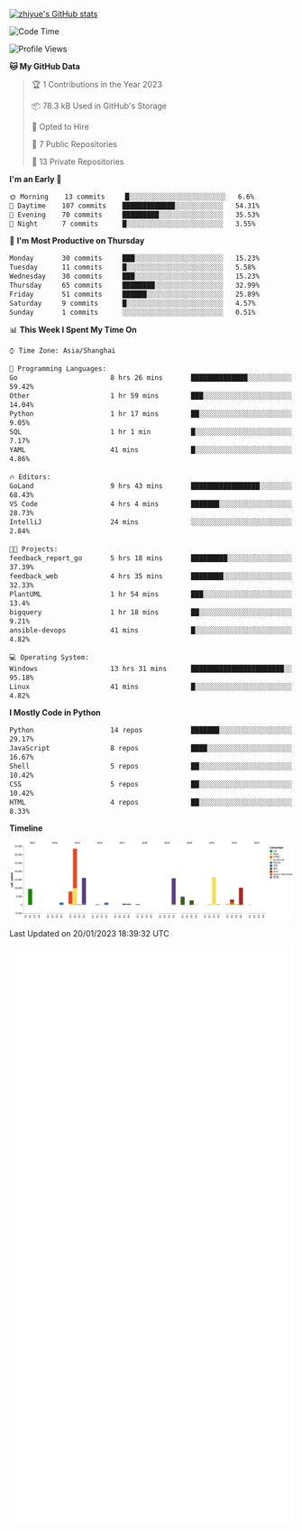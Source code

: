 
[![zhiyue's GitHub stats](https://github-readme-stats.vercel.app/api?username=zhiyue)](https://github.com/anuraghazra/github-readme-stats&&show_icons=true)

<!--START_SECTION:waka-->
![Code Time](http://img.shields.io/badge/Code%20Time-845%20hrs%2014%20mins-blue)

![Profile Views](http://img.shields.io/badge/Profile%20Views-1-blue)

**🐱 My GitHub Data** 

> 🏆 1 Contributions in the Year 2023
 > 
> 📦 78.3 kB Used in GitHub's Storage 
 > 
> 💼 Opted to Hire
 > 
> 📜 7 Public Repositories 
 > 
> 🔑 13 Private Repositories  
 > 
**I'm an Early 🐤** 

```text
🌞 Morning    13 commits     █░░░░░░░░░░░░░░░░░░░░░░░░   6.6% 
🌆 Daytime    107 commits    █████████████░░░░░░░░░░░░   54.31% 
🌃 Evening    70 commits     █████████░░░░░░░░░░░░░░░░   35.53% 
🌙 Night      7 commits      █░░░░░░░░░░░░░░░░░░░░░░░░   3.55%

```
📅 **I'm Most Productive on Thursday** 

```text
Monday       30 commits     ███░░░░░░░░░░░░░░░░░░░░░░   15.23% 
Tuesday      11 commits     █░░░░░░░░░░░░░░░░░░░░░░░░   5.58% 
Wednesday    30 commits     ███░░░░░░░░░░░░░░░░░░░░░░   15.23% 
Thursday     65 commits     ████████░░░░░░░░░░░░░░░░░   32.99% 
Friday       51 commits     ██████░░░░░░░░░░░░░░░░░░░   25.89% 
Saturday     9 commits      █░░░░░░░░░░░░░░░░░░░░░░░░   4.57% 
Sunday       1 commits      ░░░░░░░░░░░░░░░░░░░░░░░░░   0.51%

```


📊 **This Week I Spent My Time On** 

```text
⌚︎ Time Zone: Asia/Shanghai

💬 Programming Languages: 
Go                       8 hrs 26 mins       ██████████████░░░░░░░░░░░   59.42% 
Other                    1 hr 59 mins        ███░░░░░░░░░░░░░░░░░░░░░░   14.04% 
Python                   1 hr 17 mins        ██░░░░░░░░░░░░░░░░░░░░░░░   9.05% 
SQL                      1 hr 1 min          █░░░░░░░░░░░░░░░░░░░░░░░░   7.17% 
YAML                     41 mins             █░░░░░░░░░░░░░░░░░░░░░░░░   4.86%

🔥 Editors: 
GoLand                   9 hrs 43 mins       █████████████████░░░░░░░░   68.43% 
VS Code                  4 hrs 4 mins        ███████░░░░░░░░░░░░░░░░░░   28.73% 
IntelliJ                 24 mins             ░░░░░░░░░░░░░░░░░░░░░░░░░   2.84%

🐱‍💻 Projects: 
feedback_report_go       5 hrs 18 mins       █████████░░░░░░░░░░░░░░░░   37.39% 
feedback_web             4 hrs 35 mins       ████████░░░░░░░░░░░░░░░░░   32.33% 
PlantUML                 1 hr 54 mins        ███░░░░░░░░░░░░░░░░░░░░░░   13.4% 
bigquery                 1 hr 18 mins        ██░░░░░░░░░░░░░░░░░░░░░░░   9.21% 
ansible-devops           41 mins             █░░░░░░░░░░░░░░░░░░░░░░░░   4.82%

💻 Operating System: 
Windows                  13 hrs 31 mins      ███████████████████████░░   95.18% 
Linux                    41 mins             █░░░░░░░░░░░░░░░░░░░░░░░░   4.82%

```

**I Mostly Code in Python** 

```text
Python                   14 repos            ███████░░░░░░░░░░░░░░░░░░   29.17% 
JavaScript               8 repos             ████░░░░░░░░░░░░░░░░░░░░░   16.67% 
Shell                    5 repos             ██░░░░░░░░░░░░░░░░░░░░░░░   10.42% 
CSS                      5 repos             ██░░░░░░░░░░░░░░░░░░░░░░░   10.42% 
HTML                     4 repos             ██░░░░░░░░░░░░░░░░░░░░░░░   8.33%

```


**Timeline**

![Chart not found](https://raw.githubusercontent.com/zhiyue/zhiyue/main/charts/bar_graph.png) 


 Last Updated on 20/01/2023 18:39:32 UTC
<!--END_SECTION:waka-->

<!-- [![Top Langs](https://github-readme-stats.vercel.app/api/top-langs/?username=zhiyue)](https://github.com/anuraghazra/github-readme-stats) -->

![](./github-metrics.svg)

